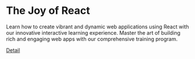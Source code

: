 # The Joy of React

Learn how to create vibrant and dynamic web applications using React with our innovative interactive learning experience. Master the art of building rich and engaging web apps with our comprehensive training program. 

[Detail](https://eduitfree.com/courses/the-joy-of-react)